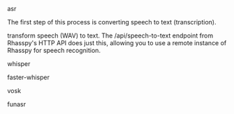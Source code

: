  asr

 The first step of this process is converting speech to text (transcription).

 transform speech (WAV) to text. The /api/speech-to-text endpoint from Rhasspy's HTTP API does just this, allowing you to use a remote instance of Rhasspy for speech recognition.

 whisper

 faster-whisper

 vosk

 funasr

